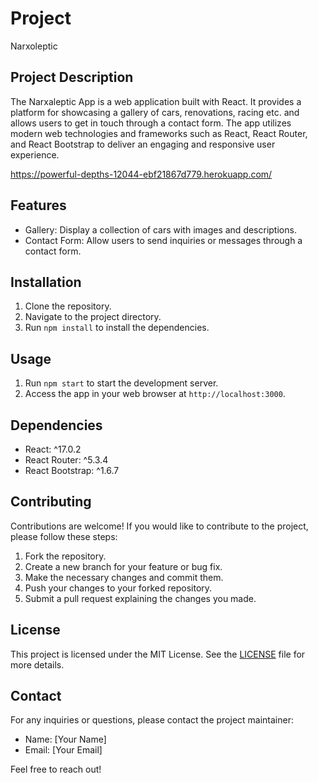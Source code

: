 # Project 

Narxoleptic

## Project Description

The Narxaleptic App is a web application built with React. It provides a platform for showcasing a gallery of cars, renovations, racing etc. and allows users to get in touch through a contact form. The app utilizes modern web technologies and frameworks such as React, React Router, and React Bootstrap to deliver an engaging and responsive user experience.

https://powerful-depths-12044-ebf21867d779.herokuapp.com/

## Features

- Gallery: Display a collection of cars with images and descriptions.
- Contact Form: Allow users to send inquiries or messages through a contact form.

## Installation

1. Clone the repository.
2. Navigate to the project directory.
3. Run `npm install` to install the dependencies.

## Usage

1. Run `npm start` to start the development server.
2. Access the app in your web browser at `http://localhost:3000`.

## Dependencies

- React: ^17.0.2
- React Router: ^5.3.4
- React Bootstrap: ^1.6.7

## Contributing

Contributions are welcome! If you would like to contribute to the project, please follow these steps:

1. Fork the repository.
2. Create a new branch for your feature or bug fix.
3. Make the necessary changes and commit them.
4. Push your changes to your forked repository.
5. Submit a pull request explaining the changes you made.

## License

This project is licensed under the MIT License. See the [LICENSE](LICENSE) file for more details.

## Contact

For any inquiries or questions, please contact the project maintainer:

- Name: [Your Name]
- Email: [Your Email]

Feel free to reach out!


